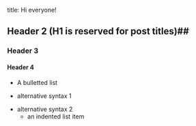 title: Hi everyone!

## Header 2 (H1 is reserved for post titles)##

### Header 3

#### Header 4

* A bulletted list
- alternative syntax 1
+ alternative syntax 2
  - an indented list item